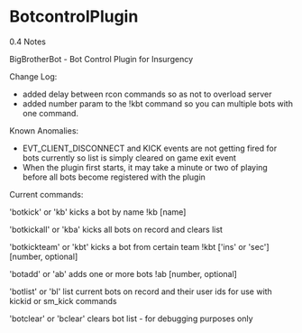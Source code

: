 # BotcontrolPlugin

0.4 Notes

BigBrotherBot - Bot Control Plugin for Insurgency

Change Log:
- added delay between rcon commands so as not to overload server
- added number param to the !kbt command so you can multiple bots with one command.

Known Anomalies:
- EVT_CLIENT_DISCONNECT and KICK events are not getting fired for bots currently so list is simply cleared on game exit event
- When the plugin first starts, it may take a minute or two of playing before all bots become registered with the plugin

Current commands:

'botkick' or 'kb'
kicks a bot by name
!kb [name]

'botkickall' or 'kba'
kicks all bots on record and clears list

'botkickteam' or 'kbt'
kicks a bot from certain team
!kbt ['ins' or 'sec'] [number, optional]

'botadd' or 'ab'
adds one or more bots
!ab [number, optional]

'botlist' or 'bl'
list current bots on record and their user ids for use with kickid or sm_kick commands

'botclear' or 'bclear'
clears bot list - for debugging purposes only

